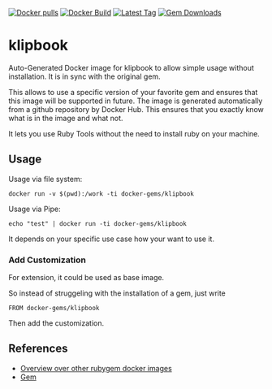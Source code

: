 [![Docker pulls](https://img.shields.io/docker/pulls/rubygem/klipbook.svg)](https://hub.docker.com/r/rubygem/klipbook/)
[![Docker Build](https://img.shields.io/docker/automated/rubygem/klipbook.svg)](https://hub.docker.com/r/rubygem/klipbook/)
[![Latest Tag](https://img.shields.io/github/tag/docker-rubygem/klipbook.svg)](https://hub.docker.com/r/rubygem/klipbook/)
[![Gem Downloads](https://img.shields.io/gem/dt/klipbook.svg)](https://rubygems.org/gems/klipbook/)
# klipbook

Auto-Generated Docker image for klipbook to allow simple usage without installation.
It is in sync with the original gem.

This allows to use a specific version of your favorite gem and ensures that this image will be supported in future.
The image is generated automatically from a github repository by Docker Hub.
This ensures that you exactly know what is in the image and what not.

It lets you use Ruby Tools without the need to install ruby on your machine.

## Usage

Usage via file system:

`docker run -v $(pwd):/work -ti docker-gems/klipbook`

Usage via Pipe:

`echo "test" | docker run -ti docker-gems/klipbook`

It depends on your specific use case how your want to use it.

### Add Customization

For extension, it could be used as base image.

So instead of struggeling with the installation of a gem, just write

`FROM docker-gems/klipbook`

Then add the customization.

## References

 - [Overview over other rubygem docker images](https://github.com/thinkbot/docker-rubygem)
 - [Gem](https://rubygems.org/gems/klipbook/)
